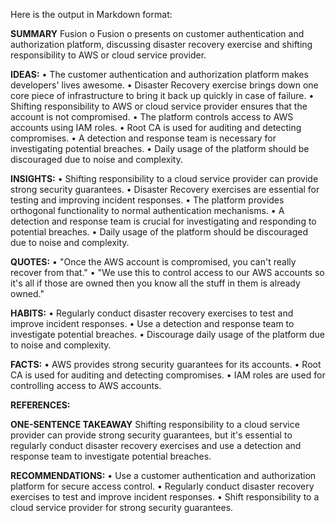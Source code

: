 Here is the output in Markdown format:

**SUMMARY**
Fusion o Fusion o presents on customer authentication and authorization platform, discussing disaster recovery exercise and shifting responsibility to AWS or cloud service provider.

**IDEAS:**
• The customer authentication and authorization platform makes developers' lives awesome.
• Disaster Recovery exercise brings down one core piece of infrastructure to bring it back up quickly in case of failure.
• Shifting responsibility to AWS or cloud service provider ensures that the account is not compromised.
• The platform controls access to AWS accounts using IAM roles.
• Root CA is used for auditing and detecting compromises.
• A detection and response team is necessary for investigating potential breaches.
• Daily usage of the platform should be discouraged due to noise and complexity.

**INSIGHTS:**
• Shifting responsibility to a cloud service provider can provide strong security guarantees.
• Disaster Recovery exercises are essential for testing and improving incident responses.
• The platform provides orthogonal functionality to normal authentication mechanisms.
• A detection and response team is crucial for investigating and responding to potential breaches.
• Daily usage of the platform should be discouraged due to noise and complexity.

**QUOTES:**
• "Once the AWS account is compromised, you can't really recover from that."
• "We use this to control access to our AWS accounts so it's all if those are owned then you know all the stuff in them is already owned."

**HABITS:**
• Regularly conduct disaster recovery exercises to test and improve incident responses.
• Use a detection and response team to investigate potential breaches.
• Discourage daily usage of the platform due to noise and complexity.

**FACTS:**
• AWS provides strong security guarantees for its accounts.
• Root CA is used for auditing and detecting compromises.
• IAM roles are used for controlling access to AWS accounts.

**REFERENCES:**

**ONE-SENTENCE TAKEAWAY**
Shifting responsibility to a cloud service provider can provide strong security guarantees, but it's essential to regularly conduct disaster recovery exercises and use a detection and response team to investigate potential breaches.

**RECOMMENDATIONS:**
• Use a customer authentication and authorization platform for secure access control.
• Regularly conduct disaster recovery exercises to test and improve incident responses.
• Shift responsibility to a cloud service provider for strong security guarantees.

